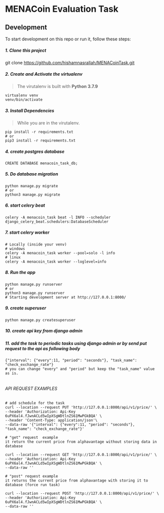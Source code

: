 # MENACoin Evaluation Task



## Development

To start development on this repo or run it, follow these steps:

##### 1. Clone this project
git clone https://github.com/hishamnasrallah/MENACoinTask.git

##### 2. Create and Activate the virtualenv
> The virutalenv is built with __Python 3.7.9__
```
virtualenv venv
venv/bin/activate
```
##### 3. Install Dependencies
> While you are in the virutalenv.
```
pip install -r requirements.txt
# or
pip3 install -r requirements.txt
```

##### 4. create postgres database
```
CREATE DATABASE menacoin_task_db;
``` 
##### 5. Do database migration
```
python manage.py migrate
# or
python3 manage.py migrate
```

##### 6. start celery beat
```
celery -A menacoin_task beat -l INFO --scheduler django_celery_beat.schedulers:DatabaseScheduler
```

##### 7. start celery worker
```
# Locally (inside your venv)
# windows
celery -A menacoin_task worker --pool=solo -l info
# linux
celery -A menacoin_task worker --loglevel=info
```

##### 8. Run the app
```
python manage.py runserver
# or
python3 manage.py runserver
# Starting development server at http://127.0.0.1:8000/
```

##### 9. create superuser
```
python manage.py createsuperuser
```

##### 10. create api key from django admin 

##### 11. add the task to periodic tasks using django admin or by send put request to the api as following body
```
{"interval": {"every":11, "period": "seconds"}, "task_name": "check_exchange_rate"}
# you can change "every" and "period" but keep the "task_name" value as is.
 
```

###### API REQUEST EXAMPLES ########
```
# add schedule for the task 
curl --location --request PUT 'http://127.0.0.1:8000/api/v1/price/' \
--header 'Authorization: Api-Key 6uPX6al4.fJwnACLd5wIpXSgWDtlnZS61MwPGkBQA' \
--header 'Content-Type: application/json'\
--data-raw '{"interval": {"every":11, "period": "seconds"}, "task_name": "check_exchange_rate"}'

# "get" request  example
it return the current price from alphavantage without storing data in database

curl --location --request GET 'http://127.0.0.1:8000/api/v1/price/' \
--header 'Authorization: Api-Key 6uPX6al4.fJwnACLd5wIpXSgWDtlnZS61MwPGkBQA' \
--data-raw ''

# "post" request example 
it returns the current price from alphavantage with storing it to database (force run task)

curl --location --request POST 'http://127.0.0.1:8000/api/v1/price/' \
--header 'Authorization: Api-Key 6uPX6al4.fJwnACLd5wIpXSgWDtlnZS61MwPGkBQA' \
--data-raw ''


```
